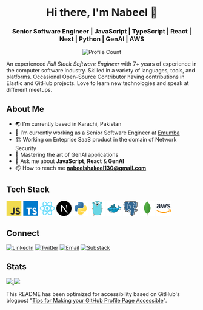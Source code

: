 <!-- INTRODUCTION -->
<h1 align="center">Hi there, I'm Nabeel 👋</h1>
<h3 align="center">Senior Software Engineer | JavaScript | TypeScript | React | Next | Python | GenAI | AWS</h3>

<!-- PROFILE BADGES -->
<div align="center">

![Profile Count](https://komarev.com/ghpvc/?username=nabeel-shakeel&color=0e75b6&style=flat)

</div>

An experienced _Full Stack Software Engineer_ with 7+ years of experience in the computer software industry. Skilled in a variety of languages, tools, and platforms. Occasional Open-Source Contributor having contributions in Elastic and GitHub projects. Love to learn new technologies and speak at different meetups.

<!-- ABOUT ME -->
## About Me

- 🌏 I'm currently based in Karachi, Pakistan
- 🔭 I’m currently working as a Senior Software Engineer at <a href="https://emumba.com" target="blank">Emumba</a>
- 🏗️ Working on Enteprise SaaS product in the domain of Network Security
- 🌱 Mastering the art of GenAI applications
- 💬 Ask me about **JavaScript**, **React** & **GenAI**
- 📫 How to reach me **<nabeelshakeel130@gmail.com>**

<!-- EXPERTISE -->
## Tech Stack

<div>
    <img src="https://raw.githubusercontent.com/devicons/devicon/master/icons/javascript/javascript-original.svg" alt="javascript" width="40" height="40"/>
    <img src="https://raw.githubusercontent.com/devicons/devicon/master/icons/typescript/typescript-original.svg" alt="typescript" width="40" height="40"/>
    <img src="https://raw.githubusercontent.com/devicons/devicon/master/icons/react/react-original.svg" alt="react" width="40" height="40"/>
    <img src="https://raw.githubusercontent.com/devicons/devicon/master/icons/nextjs/nextjs-original.svg" alt="next" width="40" height="40"/>
    <img src="https://raw.githubusercontent.com/devicons/devicon/master/icons/python/python-original.svg" alt="python" width="40" height="40"/>
    <img src="https://raw.githubusercontent.com/devicons/devicon/master/icons/go/go-original.svg" alt="go" width="40" height="40"/>
    <img src="https://raw.githubusercontent.com/devicons/devicon/master/icons/docker/docker-original.svg" alt="docker" width="40" height="40"/>
    <img src="https://raw.githubusercontent.com/devicons/devicon/master/icons/postgresql/postgresql-original.svg" alt="postgresql" width="40" height="40"/>
    <img src="https://raw.githubusercontent.com/devicons/devicon/master/icons/mongodb/mongodb-original.svg" alt="mongodb" width="40" height="40"/>
    <img src="https://raw.githubusercontent.com/devicons/devicon/master/icons/amazonwebservices/amazonwebservices-original-wordmark.svg" alt="aws" width="40" height="40"/>
</div>

<!-- PLATFORMS -->
## Connect

[![LinkedIn](https://img.shields.io/badge/LinkedIn-0077B5?style=for-the-badge&logo=linkedin&logoColor=white)](https://www.linkedin.com/in/nabeel-shakeel-130/)
[![Twitter](https://img.shields.io/badge/Twitter-1DA1F2?style=for-the-badge&logo=twitter&logoColor=white)](https://twitter.com/nabeel_shakeel8)
[![Email](https://img.shields.io/badge/Gmail-D14836?style=for-the-badge&logo=gmail&logoColor=white)](mailto:nabeelshakeel130@gmail.com)
[![Substack](https://img.shields.io/badge/Substack-%23006f5c.svg?style=for-the-badge&logo=substack&logoColor=white)](https://nabeelshakeel.substack.com)

<!-- GITHUB STATS -->
## Stats

<a href="https://github.com/nabeel-shakeel">
<img height="160em" src="https://github-readme-stats.vercel.app/api?username=nabeel-shakeel&show_icons=true&theme=vue-dark" />
<img height="160em" src="https://github-readme-stats.vercel.app/api/top-langs/?username=nabeel-shakeel&theme=vue-dark&layout=compact" />
</a>

This README has been optimized for accessibility based on GitHub's blogpost "[Tips for Making your GitHub Profile Page Accessible](https://github.blog/2023-10-26-5-tips-for-making-your-github-profile-page-accessible)".
